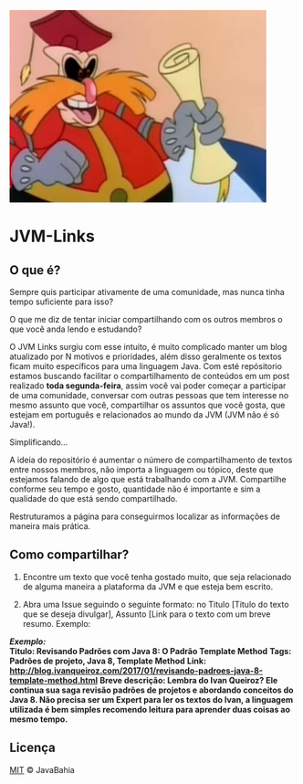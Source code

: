 ![Construindo a JVM](https://raw.githubusercontent.com/zxh0/jvm.go/master/jvmgo.png)

# JVM-Links

## O que é?
Sempre quis participar ativamente de uma comunidade, mas nunca tinha tempo suficiente para isso?

O que me diz de tentar iniciar compartilhando com os outros membros o que você anda lendo e estudando?

O JVM Links surgiu com esse intuito, é muito complicado manter um blog atualizado por N motivos e prioridades, além disso geralmente os textos ficam muito específicos para uma linguagem Java. Com esté repósitorio estamos buscando facilitar o compartilhamento de conteúdos em um post realizado **toda segunda-feira**, assim você vai poder começar a participar de uma comunidade, conversar com outras pessoas que tem interesse no mesmo assunto que você, compartilhar os assuntos que você gosta, que estejam em português e relacionados ao mundo da JVM (JVM não é só Java!).

Simplificando...

A ideia do repositório é aumentar o número de compartilhamento de textos entre nossos membros, não importa a linguagem ou tópico, deste que estejamos falando de algo que está trabalhando com a JVM. Compartilhe conforme seu tempo e gosto, quantidade não é importante e sim a qualidade do que está sendo compartilhado.

Restruturamos a página para conseguirmos localizar as informações de maneira mais prática.

## Como compartilhar?

1. Encontre um texto que você tenha gostado muito, que seja relacionado de alguma maneira a plataforma da JVM e que esteja bem escrito.

2. Abra uma Issue seguindo o seguinte formato: no Titulo [Titulo do texto que se deseja divulgar], Assunto [Link para o texto com um breve resumo. Exemplo: 

**_Exemplo:_**
<br/>**Titulo: Revisando Padrões com Java 8: O Padrão Template Method**
**Tags: Padrões de projeto, Java 8, Template Method**
**Link: http://blog.ivanqueiroz.com/2017/01/revisando-padroes-java-8-template-method.html**
**Breve descrição: Lembra do Ivan Queiroz? Ele continua sua saga revisão padrões de projetos e abordando conceitos do Java 8. Não precisa ser um Expert para ler os textos do Ivan, a linguagem utilizada é bem simples recomendo leitura para aprender duas coisas ao mesmo tempo.**

## Licença
[MIT](https://github.com/javabahia/JVM-Links/blob/master/LICENSE) © JavaBahia
